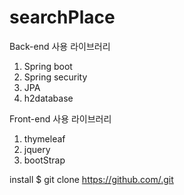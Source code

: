 # searchPlace


Back-end 사용 라이브러리
1. Spring boot
2. Spring security
3. JPA
4. h2database


Front-end 사용 라이브러리 
1. thymeleaf
2. jquery 
3. bootStrap 

install
$ git clone https://github.com/.git

